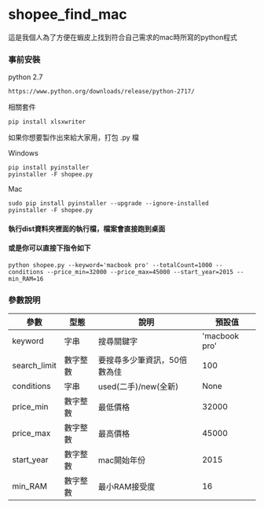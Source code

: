 # shopee_find_mac
這是我個人為了方便在蝦皮上找到符合自己需求的mac時所寫的python程式

### 事前安裝
python 2.7
```
https://www.python.org/downloads/release/python-2717/
```
相關套件
```
pip install xlsxwriter
```
如果你想要製作出來給大家用，打包 .py 檔

Windows
```
pip install pyinstaller
pyinstaller -F shopee.py
```
Mac
```
sudo pip install pyinstaller --upgrade --ignore-installed
pyinstaller -F shopee.py
```
#### 執行dist資料夾裡面的執行檔，檔案會直接跑到桌面

#### 或是你可以直接下指令如下
```
python shopee.py --keyword='macbook pro' --totalCount=1000 --conditions --price_min=32000 --price_max=45000 --start_year=2015 --min_RAM=16
```

### 參數說明
|  參數   | 型態  | 說明  | 預設值  |
|  ----  | ----  | ----  | ----  |
| keyword  | 字串 |  搜尋關鍵字 | 'macbook pro' |
| search_limit  | 數字整數 |  要搜尋多少筆資訊，50倍數為佳 | 100 |
| conditions  | 字串 |  used(二手)/new(全新) | None |
| price_min  | 數字整數 |  最低價格 | 32000 |
| price_max  | 數字整數 |  最高價格 | 45000 |
| start_year  | 數字整數 |  mac開始年份 | 2015 |
| min_RAM  | 數字整數 |  最小RAM接受度 | 16 |
